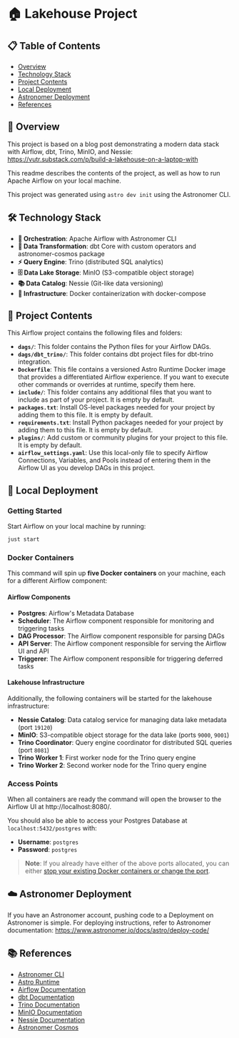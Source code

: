 # 🏠 Lakehouse Project

## 📋 Table of Contents

- [Overview](#overview)
- [Technology Stack](#technology-stack)
- [Project Contents](#project-contents)
- [Local Deployment](#local-deployment)
- [Astronomer Deployment](#astronomer-deployment)
- [References](#references)

## 📖 Overview

This project is based on a blog post demonstrating a modern data stack with Airflow, dbt, Trino, MinIO, and Nessie: https://vutr.substack.com/p/build-a-lakehouse-on-a-laptop-with

This readme describes the contents of the project, as well as how to run Apache Airflow on your local machine.

This project was generated using `astro dev init` using the Astronomer CLI.

## 🛠️ Technology Stack

- **🎯 Orchestration**: Apache Airflow with Astronomer CLI
- **🔄 Data Transformation**: dbt Core with custom operators and astronomer-cosmos package
- **⚡ Query Engine**: Trino (distributed SQL analytics)
- **🗄️ Data Lake Storage**: MinIO (S3-compatible object storage)
- **📚 Data Catalog**: Nessie (Git-like data versioning)
- **🐳 Infrastructure**: Docker containerization with docker-compose

## 📁 Project Contents

This Airflow project contains the following files and folders:

- **`dags/`**: This folder contains the Python files for your Airflow DAGs.
- **`dags/dbt_trino/`**: This folder contains dbt project files for dbt-trino integration.
- **`Dockerfile`**: This file contains a versioned Astro Runtime Docker image that provides a differentiated Airflow experience. If you want to execute other commands or overrides at runtime, specify them here.
- **`include/`**: This folder contains any additional files that you want to include as part of your project. It is empty by default.
- **`packages.txt`**: Install OS-level packages needed for your project by adding them to this file. It is empty by default.
- **`requirements.txt`**: Install Python packages needed for your project by adding them to this file. It is empty by default.
- **`plugins/`**: Add custom or community plugins for your project to this file. It is empty by default.
- **`airflow_settings.yaml`**: Use this local-only file to specify Airflow Connections, Variables, and Pools instead of entering them in the Airflow UI as you develop DAGs in this project.

## 🚀 Local Deployment

### Getting Started

Start Airflow on your local machine by running:

```bash
just start
```

### Docker Containers

This command will spin up **five Docker containers** on your machine, each for a different Airflow component:

#### Airflow Components
- **Postgres**: Airflow's Metadata Database
- **Scheduler**: The Airflow component responsible for monitoring and triggering tasks
- **DAG Processor**: The Airflow component responsible for parsing DAGs
- **API Server**: The Airflow component responsible for serving the Airflow UI and API
- **Triggerer**: The Airflow component responsible for triggering deferred tasks

#### Lakehouse Infrastructure
Additionally, the following containers will be started for the lakehouse infrastructure:

- **Nessie Catalog**: Data catalog service for managing data lake metadata (port `19120`)
- **MinIO**: S3-compatible object storage for the data lake (ports `9000`, `9001`)
- **Trino Coordinator**: Query engine coordinator for distributed SQL queries (port `8081`)
- **Trino Worker 1**: First worker node for the Trino query engine
- **Trino Worker 2**: Second worker node for the Trino query engine

### Access Points

When all containers are ready the command will open the browser to the Airflow UI at http://localhost:8080/.

You should also be able to access your Postgres Database at `localhost:5432/postgres` with:
- **Username**: `postgres`
- **Password**: `postgres`

> **Note**: If you already have either of the above ports allocated, you can either [stop your existing Docker containers or change the port](https://www.astronomer.io/docs/astro/cli/troubleshoot-locally#ports-are-not-available-for-my-local-airflow-webserver).

## ☁️ Astronomer Deployment

If you have an Astronomer account, pushing code to a Deployment on Astronomer is simple. For deploying instructions, refer to Astronomer documentation: https://www.astronomer.io/docs/astro/deploy-code/

## 📚 References

- [Astronomer CLI](https://www.astronomer.io/docs/astro/cli/)
- [Astro Runtime](https://www.astronomer.io/docs/runtime/runtime-image-architecture)
- [Airflow Documentation](https://airflow.apache.org/docs/)
- [dbt Documentation](https://docs.getdbt.com/docs/introduction)
- [Trino Documentation](https://trino.io/docs/current/)
- [MinIO Documentation](https://docs.min.io/)
- [Nessie Documentation](https://projectnessie.org/)
- [Astronomer Cosmos](https://astronomer.github.io/astronomer-cosmos/)
